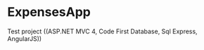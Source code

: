 ExpensesApp
===========

Test project ((ASP.NET MVC 4, Code First Database, Sql Express, AngularJS))
